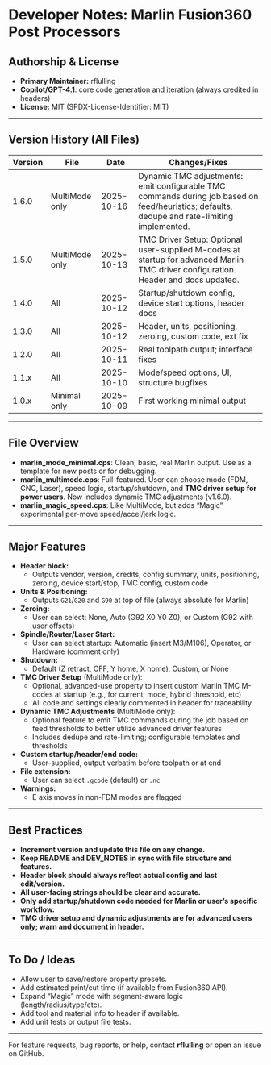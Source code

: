 # Developer Notes: Marlin Fusion360 Post Processors

## Authorship & License

- **Primary Maintainer:** rflulling
- **Copilot/GPT-4.1**: core code generation and iteration (always credited in headers)
- **License:** MIT (SPDX-License-Identifier: MIT)

---

## Version History (All Files)

| Version | File             | Date         | Changes/Fixes                                             |
|---------|------------------|--------------|-----------------------------------------------------------|
| 1.6.0   | MultiMode only   | 2025-10-16   | Dynamic TMC adjustments: emit configurable TMC commands during job based on feed/heuristics; defaults, dedupe and rate-limiting implemented. |
| 1.5.0   | MultiMode only   | 2025-10-13   | TMC Driver Setup: Optional user-supplied M-codes at startup for advanced Marlin TMC driver configuration. Header and docs updated. |
| 1.4.0   | All              | 2025-10-12   | Startup/shutdown config, device start options, header docs|
| 1.3.0   | All              | 2025-10-12   | Header, units, positioning, zeroing, custom code, ext fix |
| 1.2.0   | All              | 2025-10-11   | Real toolpath output; interface fixes                     |
| 1.1.x   | All              | 2025-10-10   | Mode/speed options, UI, structure bugfixes                |
| 1.0.x   | Minimal only     | 2025-10-09   | First working minimal output                              |

---

## File Overview

- **marlin_mode_minimal.cps**:
  Clean, basic, real Marlin output. Use as a template for new posts or for debugging.
- **marlin_multimode.cps**:
  Full-featured. User can choose mode (FDM, CNC, Laser), speed logic, startup/shutdown, and **TMC driver setup for power users**. Now includes dynamic TMC adjustments (v1.6.0).
- **marlin_magic_speed.cps**:
  Like MultiMode, but adds “Magic” experimental per-move speed/accel/jerk logic.

---

## Major Features

- **Header block:**
  - Outputs vendor, version, credits, config summary, units, positioning, zeroing, device start/stop, TMC config, custom code
- **Units & Positioning:**
  - Outputs `G21`/`G20` and `G90` at top of file (always absolute for Marlin)
- **Zeroing:**
  - User can select: None, Auto (G92 X0 Y0 Z0), or Custom (G92 with user offsets)
- **Spindle/Router/Laser Start:**
  - User can select startup: Automatic (insert M3/M106), Operator, or Hardware (comment only)
- **Shutdown:**
  - Default (Z retract, OFF, Y home, X home), Custom, or None
- **TMC Driver Setup** (MultiMode only):
  - Optional, advanced-use property to insert custom Marlin TMC M-codes at startup (e.g., for current, mode, hybrid threshold, etc)
  - All code and settings clearly commented in header for traceability
- **Dynamic TMC Adjustments** (MultiMode only):
  - Optional feature to emit TMC commands during the job based on feed thresholds to better utilize advanced driver features
  - Includes dedupe and rate-limiting; configurable templates and thresholds
- **Custom startup/header/end code:**
  - User-supplied, output verbatim before toolpath or at end
- **File extension:**
  - User can select `.gcode` (default) or `.nc`
- **Warnings:**
  - E axis moves in non-FDM modes are flagged

---

## Best Practices

- **Increment version and update this file on any change.**
- **Keep README and DEV_NOTES in sync with file structure and features.**
- **Header block should always reflect actual config and last edit/version.**
- **All user-facing strings should be clear and accurate.**
- **Only add startup/shutdown code needed for Marlin or user’s specific workflow.**
- **TMC driver setup and dynamic adjustments are for advanced users only; warn and document in header.**

---

## To Do / Ideas

- Allow user to save/restore property presets.
- Add estimated print/cut time (if available from Fusion360 API).
- Expand “Magic” mode with segment-aware logic (length/radius/type/etc).
- Add tool and material info to header if available.
- Add unit tests or output file tests.

---

For feature requests, bug reports, or help, contact **rflulling** or open an issue on GitHub.
